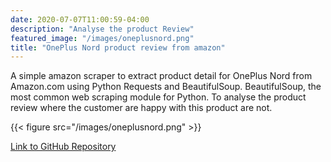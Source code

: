 ```yaml
---
date: 2020-07-07T11:00:59-04:00
description: "Analyse the product Review"
featured_image: "/images/oneplusnord.png"
title: "OnePlus Nord product review from amazon"
---
```


A simple amazon scraper to extract product detail for OnePlus Nord from Amazon.com using Python Requests and BeautifulSoup. BeautifulSoup, the most common web scraping module for Python. To analyse the product review where the customer are happy with this product are not.


{{< figure src="/images/oneplusnord.png" >}}

[Link to GitHub Repository](https://github.com/muthu1698/OnePlus_Nord_Amazon_Review)
